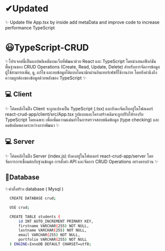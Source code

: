 # ✔Updated
✨ Update file App.tsx by inside add metaData and improve code to increase performance TypeScript

# 😃TypeScript-CRUD
✨โปรเจกต์นี้เป็นแอปพลิเคชันบนเว็บที่พัฒนาด้วย React และ TypeScript โดยนำเสนอฟังก์ชันพื้นฐานของ CRUD Operations (Create, Read, Update, Delete) สำหรับการจัดการข้อมูล ผู้ใช้สามารถเพิ่ม, ดู, แก้ไข และลบข้อมูลได้แบบไดนามิกผ่านอินเทอร์เฟซที่ใช้งานง่าย โดยยังคำนึงถึงความถูกต้องของข้อมูลด้วยพลังของ TypeScript ✨

## 💻 Client
✨ โค้ดหลักในฝั่ง Client จะถูกแปลงเป็น TypeScript (.tsx) และยังคงจัดเก็บอยู่ในโฟลเดอร์ react-crud-app/client/src/App.tsx รูปแบบและโครงสร้างเดิมจะถูกปรับให้รองรับ TypeScript โดยเฉพาะ เพื่อเพิ่มความแม่นยำในการตรวจสอบชนิดข้อมูล (type checking) และลดข้อผิดพลาดระหว่างการพัฒนา ✨

## 💻 Server
✨ โค้ดหลักในฝั่ง Server (index.js) ยังคงอยู่ในโฟลเดอร์ react-crud-app/server โดยจัดการการเชื่อมต่อกับฐานข้อมูล การตั้งค่า API และจัดการ CRUD Operations อย่างครบถ้วน ✨

## 🎉Database

✨คำสั่งสร้าง database ( Mysql )

```bash
  CREATE DATABASE crud;
  
  USE crud;
  
  CREATE TABLE students (
      id INT AUTO_INCREMENT PRIMARY KEY, 
      firstname VARCHAR(255) NOT NULL,      
      lastname VARCHAR(255) NOT NULL,    
      email VARCHAR(255) NOT NULL,                  
      portfolio VARCHAR(255) NOT NULL     
  ) ENGINE=InnoDB DEFAULT CHARSET=utf8;

```

